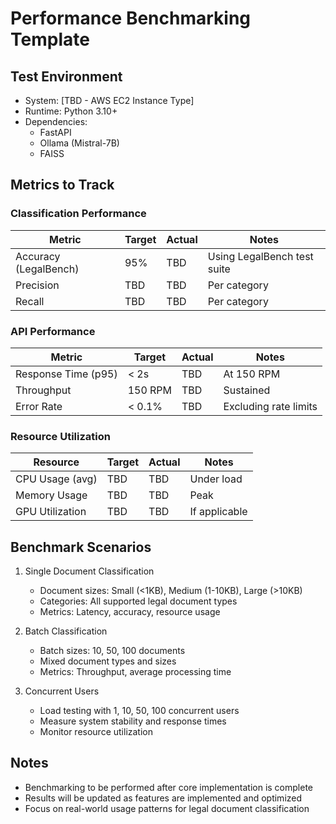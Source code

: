 # Performance Benchmarking Template

## Test Environment

- System: [TBD - AWS EC2 Instance Type]
- Runtime: Python 3.10+
- Dependencies:
  - FastAPI
  - Ollama (Mistral-7B)
  - FAISS

## Metrics to Track

### Classification Performance

| Metric                | Target | Actual | Notes                       |
| --------------------- | ------ | ------ | --------------------------- |
| Accuracy (LegalBench) | 95%    | TBD    | Using LegalBench test suite |
| Precision             | TBD    | TBD    | Per category                |
| Recall                | TBD    | TBD    | Per category                |

### API Performance

| Metric              | Target  | Actual | Notes                 |
| ------------------- | ------- | ------ | --------------------- |
| Response Time (p95) | < 2s    | TBD    | At 150 RPM            |
| Throughput          | 150 RPM | TBD    | Sustained             |
| Error Rate          | < 0.1%  | TBD    | Excluding rate limits |

### Resource Utilization

| Resource        | Target | Actual | Notes         |
| --------------- | ------ | ------ | ------------- |
| CPU Usage (avg) | TBD    | TBD    | Under load    |
| Memory Usage    | TBD    | TBD    | Peak          |
| GPU Utilization | TBD    | TBD    | If applicable |

## Benchmark Scenarios

1. Single Document Classification

   - Document sizes: Small (<1KB), Medium (1-10KB), Large (>10KB)
   - Categories: All supported legal document types
   - Metrics: Latency, accuracy, resource usage

2. Batch Classification

   - Batch sizes: 10, 50, 100 documents
   - Mixed document types and sizes
   - Metrics: Throughput, average processing time

3. Concurrent Users
   - Load testing with 1, 10, 50, 100 concurrent users
   - Measure system stability and response times
   - Monitor resource utilization

## Notes

- Benchmarking to be performed after core implementation is complete
- Results will be updated as features are implemented and optimized
- Focus on real-world usage patterns for legal document classification
